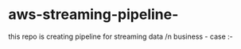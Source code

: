 # aws-streaming-pipeline-
this repo is creating pipeline  for streaming data
/n business - case :- 
